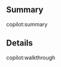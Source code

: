 <!-- The webpack team is currently a beta pilot for GitHub Copilot for Pull Requests, please leave this template unchanged for now -->

<!-- Thanks for submitting a pull request! Please provide enough information so that others can review your pull request. -->
<!-- Explain the **motivation** for making this change. What existing problem does the pull request solve? -->
<!-- Try to link to an open issue for more information. -->

## Summary 
<!-- cspell:disable-next-line -->
copilot:summary

## Details 
<!-- cspell:disable-next-line -->
copilot:walkthrough
